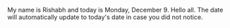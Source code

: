 My name is Rishabh and today is Monday, December 9. Hello all. The date will automatically update to today's date in case you did not notice.
